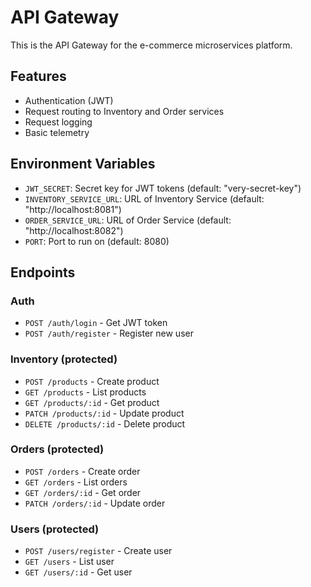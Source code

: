 # API Gateway

This is the API Gateway for the e-commerce microservices platform.

## Features

- Authentication (JWT)
- Request routing to Inventory and Order services
- Request logging
- Basic telemetry

## Environment Variables

- `JWT_SECRET`: Secret key for JWT tokens (default: "very-secret-key")
- `INVENTORY_SERVICE_URL`: URL of Inventory Service (default: "http://localhost:8081")
- `ORDER_SERVICE_URL`: URL of Order Service (default: "http://localhost:8082")
- `PORT`: Port to run on (default: 8080)

## Endpoints

### Auth
- `POST /auth/login` - Get JWT token
- `POST /auth/register` - Register new user

### Inventory (protected)
- `POST /products` - Create product
- `GET /products` - List products
- `GET /products/:id` - Get product
- `PATCH /products/:id` - Update product
- `DELETE /products/:id` - Delete product

### Orders (protected)
- `POST /orders` - Create order
- `GET /orders` - List orders
- `GET /orders/:id` - Get order
- `PATCH /orders/:id` - Update order

### Users (protected)
- `POST /users/register` - Create user
- `GET /users` - List user
- `GET /users/:id` - Get user